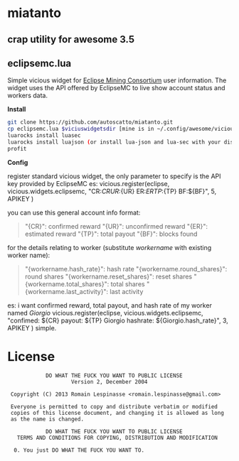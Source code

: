 miatanto
========

crap utility for awesome 3.5
---

eclipsemc.lua
-
Simple vicious widget for [Eclipse Mining Consortium](https://eclipsemc.com/) user information.
The widget uses the API offered by EclipseMC to live show account status and workers data.


**Install**

```sh
git clone https://github.com/autoscatto/miatanto.git
cp eclipsemc.lua $viciuswidgetsdir [mine is in ~/.config/awesome/vicious/widgets]
luarocks install luasec
luarocks install luajson (or install lua-json and lua-sec with your distro packet manager)
profit
```

**Config**

register standard vicious widget, the only parameter to specify is the API key provided by EclipseMC
es: vicious.register(eclipse, vicious.widgets.eclipsemc, "CR:${CR} UR:${UR} ER:${ER} TP:${TP} BF:${BF}", 5, APIKEY )

you can use this general account info format:

>"{CR}": confirmed reward
>"{UR}": unconfirmed reward
>"{ER}": estimated reward
>"{TP}": total payout
>"{BF}": blocks found

for the details relating to worker (substitute *workername* with existing worker name):

>"{workername.hash_rate}":       hash rate
>"{workername.round_shares}":    round shares
>"{workername.reset_shares}":    reset shares
>"{workername.total_shares}":    total shares
>"{workername.last_activity}":   last activity

es: i want confirmed reward, total payout, and hash rate of my worker named *Giorgio*
    vicious.register(eclipse, vicious.widgets.eclipsemc, "confimed: ${CR} payout: ${TP} Giorgio hashrate: ${Giorgio.hash_rate}", 3, APIKEY )
simple.





License
=========

```
            DO WHAT THE FUCK YOU WANT TO PUBLIC LICENSE
                    Version 2, December 2004

 Copyright (C) 2013 Romain Lespinasse <romain.lespinasse@gmail.com>

 Everyone is permitted to copy and distribute verbatim or modified
 copies of this license document, and changing it is allowed as long
 as the name is changed.

            DO WHAT THE FUCK YOU WANT TO PUBLIC LICENSE
   TERMS AND CONDITIONS FOR COPYING, DISTRIBUTION AND MODIFICATION

  0. You just DO WHAT THE FUCK YOU WANT TO.
```
